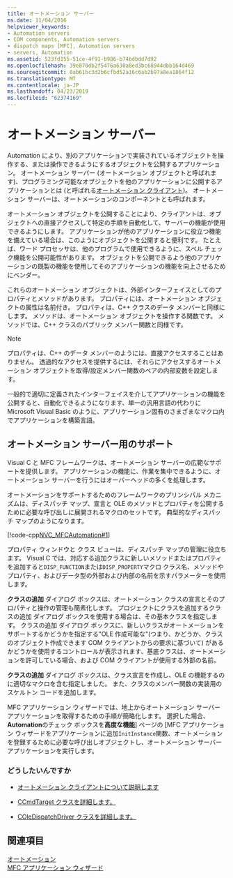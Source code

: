 ```yaml
---
title: オートメーション サーバー
ms.date: 11/04/2016
helpviewer_keywords:
- Automation servers
- COM components, Automation servers
- dispatch maps [MFC], Automation servers
- servers, Automation
ms.assetid: 523fd155-51ce-4f91-b986-b74bdbdd7d92
ms.openlocfilehash: 39e870db2f5476a630a8ed3bc68944dbb164d469
ms.sourcegitcommit: 0ab61bc3d2b6cfbd52a16c6ab2b97a8ea1864f12
ms.translationtype: MT
ms.contentlocale: ja-JP
ms.lasthandoff: 04/23/2019
ms.locfileid: "62374169"
---
```

# <a name="automation-servers"></a>オートメーション サーバー

Automation により、別のアプリケーションで実装されているオブジェクトを操作する、または操作できるようにするオブジェクトを公開するアプリケーション。 オートメーション サーバー (オートメーション オブジェクトと呼ばれます)、プログラミング可能なオブジェクトを他のアプリケーションに公開するアプリケーションとは (と呼ばれる[オートメーション クライアント](../mfc/automation-clients.md))。 オートメーション サーバーは、オートメーションのコンポーネントとも呼ばれます。

オートメーション オブジェクトを公開することにより、クライアントは、オブジェクトへの直接アクセスして特定の手順を自動化して、サーバーの機能が使用できるようにします。 アプリケーションが他のアプリケーションに役立つ機能を備えている場合は、このようにオブジェクトを公開すると便利です。 たとえば、ワード プロセッサは、他のプログラムで使用できるように、スペル チェック機能を公開可能性があります。 オブジェクトを公開できるよう他のアプリケーションの既製の機能を使用してそのアプリケーションの機能を向上させるためにベンダー。

これらのオートメーション オブジェクトは、外部インターフェイスとしてのプロパティとメソッドがあります。 プロパティには、オートメーション オブジェクトの属性は名前付き。 プロパティは、C++ クラスのデータ メンバーと同様にします。 メソッドは、オートメーション オブジェクトを操作する関数です。 メソッドでは、C++ クラスのパブリック メンバー関数と同様です。

> [!NOTE]
>  プロパティは、C++ のデータ メンバーのようには、直接アクセスすることはありません。 透過的なアクセスを提供するには、それらにアクセスするオートメーション オブジェクトを取得/設定メンバー関数のペアの内部変数を設定します。

一般的で適切に定義されたインターフェイスを介してアプリケーションの機能を公開すると、自動化できるようになります、単一の汎用言語の代わりに Microsoft Visual Basic のように、アプリケーション固有のさまざまなマクロ内でアプリケーションを構築言語。

##  <a name="_core_support_for_automation_servers"></a> オートメーション サーバー用のサポート

Visual C と MFC フレームワークは、オートメーション サーバーの広範なサポートを提供します。 アプリケーションの機能に、作業を集中できるように、オートメーション サーバーを行うにはオーバーヘッドの多くを処理します。

オートメーションをサポートするためのフレームワークのプリンシパル メカニズムは、ディスパッチ マップ、宣言と OLE のメソッドとプロパティを公開するために必要な呼び出しに展開されるマクロのセットです。 典型的なディスパッチ マップのようになります。

[!code-cpp[NVC_MFCAutomation#1](../mfc/codesnippet/cpp/automation-servers_1.cpp)]

プロパティ ウィンドウと クラス ビューは、ディスパッチ マップの管理に役立ちます。 Visual C では、対応する追加クラスに新しいメソッドまたはプロパティを追加すると`DISP_FUNCTION`または`DISP_PROPERTY`マクロ クラス名、メソッドやプロパティ、およびデータ型の外部および内部の名前を示すパラメーターを使用します。

**クラスの追加** ダイアログ ボックスは、オートメーション クラスの宣言とそのプロパティと操作の管理も簡素化します。 プロジェクトにクラスを追加するクラスの追加 ダイアログ ボックスを使用する場合は、その基本クラスを指定します。 クラスの追加 ダイアログ ボックスに、新しいクラスがオートメーションをサポートするかどうかを指定する"OLE 作成可能な"(つまり、かどうか、クラスのオブジェクト作成できます COM クライアントからの要求に基づいて) があるかどうかを使用するコントロールが表示されます、基底クラスは、オートメーションを許可している場合、および COM クライアントが使用する外部の名前。

**クラスの追加** ダイアログ ボックスは、クラス宣言を作成し、OLE の機能するのに適切なマクロを含む指定しました。 また、クラスのメンバー関数の実装用のスケルトン コードを追加します。

MFC アプリケーション ウィザードでは、地上からオートメーション サーバー アプリケーションを取得するための手順が簡略化します。 選択した場合、 **Automation**のチェック ボックスを**高度な機能**] ページの [MFC アプリケーション ウィザードをアプリケーションに追加`InitInstance`関数、オートメーションを登録するために必要な呼び出しオブジェクトし、オートメーション サーバー アプリケーションを実行します。

### <a name="what-do-you-want-to-do"></a>どうしたいんですか

- [オートメーション クライアントについて説明します](../mfc/automation-clients.md)

- [CCmdTarget クラスを詳細します。](../mfc/reference/ccmdtarget-class.md)

- [COleDispatchDriver クラスを詳細します。](../mfc/reference/coledispatchdriver-class.md)

## <a name="see-also"></a>関連項目

[オートメーション](../mfc/automation.md)<br/>
[MFC アプリケーション ウィザード](../mfc/reference/mfc-application-wizard.md)
